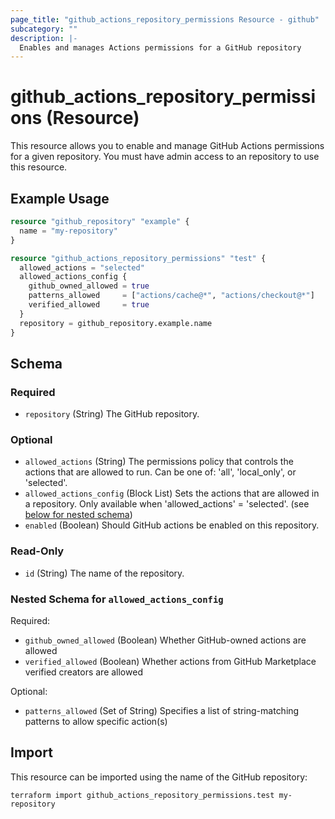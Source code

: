 ```yaml
---
page_title: "github_actions_repository_permissions Resource - github"
subcategory: ""
description: |-
  Enables and manages Actions permissions for a GitHub repository
---
```


# github_actions_repository_permissions (Resource)

This resource allows you to enable and manage GitHub Actions permissions for a given repository. You must have admin access to an repository to use this resource.

## Example Usage

```terraform
resource "github_repository" "example" {
  name = "my-repository"
}

resource "github_actions_repository_permissions" "test" {
  allowed_actions = "selected"
  allowed_actions_config {
    github_owned_allowed = true
    patterns_allowed     = ["actions/cache@*", "actions/checkout@*"]
    verified_allowed     = true
  }
  repository = github_repository.example.name
}
```

<!-- schema generated by tfplugindocs -->
## Schema

### Required

- `repository` (String) The GitHub repository.

### Optional

- `allowed_actions` (String) The permissions policy that controls the actions that are allowed to run. Can be one of: 'all', 'local_only', or 'selected'.
- `allowed_actions_config` (Block List) Sets the actions that are allowed in a repository. Only available when 'allowed_actions' = 'selected'. (see [below for nested schema](#nestedblock--allowed_actions_config))
- `enabled` (Boolean) Should GitHub actions be enabled on this repository.

### Read-Only

- `id` (String) The name of the repository.

<a id="nestedblock--allowed_actions_config"></a>
### Nested Schema for `allowed_actions_config`

Required:

- `github_owned_allowed` (Boolean) Whether GitHub-owned actions are allowed
- `verified_allowed` (Boolean) Whether actions from GitHub Marketplace verified creators are allowed

Optional:

- `patterns_allowed` (Set of String) Specifies a list of string-matching patterns to allow specific action(s)

## Import

This resource can be imported using the name of the GitHub repository:

```shell
terraform import github_actions_repository_permissions.test my-repository
```
